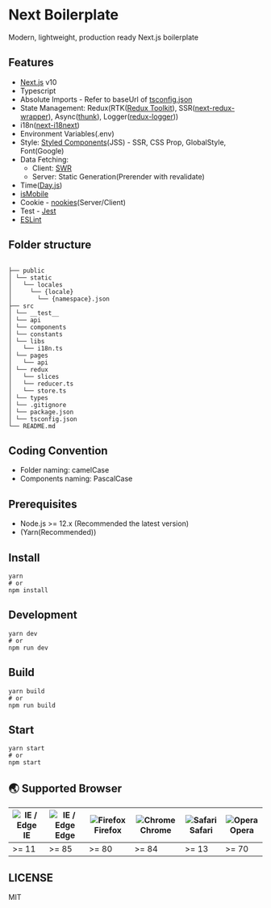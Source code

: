 # Next Boilerplate

Modern, lightweight, production ready Next.js boilerplate

## Features

- [Next.js](nextjs.org) v10
- Typescript
- Absolute Imports - Refer to baseUrl of [tsconfig.json](./tsconfig.json)
- State Management: Redux(RTK([Redux Toolkit](https://redux-toolkit.js.org/)), SSR([next-redux-wrapper](https://github.com/kirill-konshin/next-redux-wrapper)), Async([thunk](https://github.com/reduxjs/redux-thunk)), Logger([redux-logger](https://github.com/LogRocket/redux-logger)))
- i18n([next-i18next](https://github.com/isaachinman/next-i18next))
- Environment Variables(.env)
- Style: [Styled Components](https://styled-components.com/)(JSS) - SSR, CSS Prop, GlobalStyle, Font(Google)
- Data Fetching:
  - Client: [SWR](https://swr.vercel.app/)
  - Server: Static Generation(Prerender with revalidate)
- Time([Day.js](https://day.js.org/))
- [isMobile](https://github.com/kaimallea/isMobile)
- Cookie - [nookies](https://github.com/maticzav/nookies#readme)(Server/Client)
- Test - [Jest](https://jestjs.io/)
- [ESLint](https://eslint.org/)

<!--
- Fetcher
- Custom server
- Storybook?
  -->

## Folder structure

```

├── public
│ └── static
│   └── locales
│     └── {locale}
│       └── {namespace}.json
├── src
│ └── __test__
│ └── api
│ └── components
│ └── constants
│ └── libs
│   └── i18n.ts
│ └── pages
│   └── api
│ └── redux
│   └── slices
│   └── reducer.ts
│   └── store.ts
│ └── types
│ └── .gitignore
│ └── package.json
│ └── tsconfig.json
└── README.md
```

## Coding Convention

- Folder naming: camelCase
- Components naming: PascalCase

## Prerequisites

- Node.js >= 12.x (Recommended the latest version)
- (Yarn(Recommended))

## Install

```
yarn
# or
npm install
```

## Development

```
yarn dev
# or
npm run dev
```

## Build

```
yarn build
# or
npm run build
```

## Start

```
yarn start
# or
npm start
```

## 🌏 Supported Browser

| <img src="https://user-images.githubusercontent.com/1215767/34348590-250b3ca2-ea4f-11e7-9efb-da953359321f.png" alt="IE / Edge" /> IE | <img src="https://img.utdstc.com/icons/microsoft-edge-windows.png:32" alt="IE / Edge" /> Edge | <img src="https://user-images.githubusercontent.com/1215767/34348383-9e7ed492-ea4d-11e7-910c-03b39d52f496.png" alt="Firefox" /> Firefox | <img src="https://user-images.githubusercontent.com/1215767/34348387-a2e64588-ea4d-11e7-8267-a43365103afe.png" alt="Chrome" /> Chrome | <img src="https://user-images.githubusercontent.com/1215767/34348394-a981f892-ea4d-11e7-9156-d128d58386b9.png" alt="Safari" /> Safari | <img src="https://cdn-production-opera-website.operacdn.com/staticfiles/assets/images/favicon/favicon-32x32.d80e4bdc6a9f.png" alt="Opera" /> Opera |
| ------------------------------------------------------------------------------------------------------------------------------------ | --------------------------------------------------------------------------------------------- | --------------------------------------------------------------------------------------------------------------------------------------- | ------------------------------------------------------------------------------------------------------------------------------------- | ------------------------------------------------------------------------------------------------------------------------------------- | -------------------------------------------------------------------------------------------------------------------------------------------------- |
| >= 11                                                                                                                                | >= 85                                                                                         | >= 80                                                                                                                                   | >= 84                                                                                                                                 | >= 13                                                                                                                                 | >= 70                                                                                                                                              |

## LICENSE

MIT
